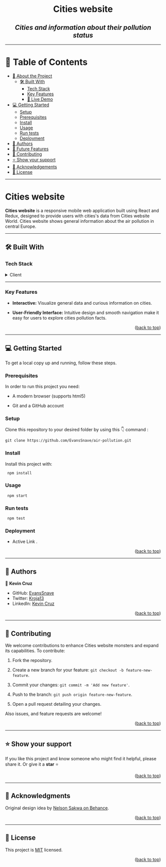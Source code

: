 <a name="readme-top"></a>

<div align="center">
  <h1><b>Cities website </b></h1>
  <h2><i>Cities and information about their pollution status</i></h2>
</div>

---

<!-- TABLE OF CONTENTS -->

# 📗 Table of Contents

- [📖 About the Project](#about-project)
  - [🛠 Built With](#built-with)
    - [Tech Stack](#tech-stack)
    - [Key Features](#key-features)
    - [🚀 Live Demo](#live-demo)
- [💻 Getting Started](#getting-started)
  - [Setup](#setup)
  - [Prerequisites](#prerequisites)
  - [Install](#install)
  - [Usage](#usage)
  - [Run tests](#run-tests)
  - [Deployment](#triangular_flag_on_post-deployment)
- [👥 Authors](#authors)
- [🔭 Future Features](#future-features)
- [🤝 Contributing](#contributing)
- [⭐️ Show your support](#support)
- [🙏 Acknowledgements](#acknowledgements)
- [📝 License](#license)

---

<!-- PROJECT DESCRIPTION -->

#  Cities website <a name="about-project"></a>

**Cities website** is a responsive mobile web application built using React and Redux, designed to provide users with cities's data from Cities website World. Cities website shows general information about the air pollution in central Europe.

---

## 🛠 Built With <a name="built-with"></a>

### Tech Stack <a name="tech-stack"></a>

<details>
  <summary>Client</summary>
  <ul>
    <li><a href="https://developer.mozilla.org/en-US/docs/Web/CSS">CSS3</a></li>
    <li><a href="https://developer.mozilla.org/es/docs/Web/JavaScript">JavaScript</a></li>
    <li><a href="https://react.dev/">React</a></li>
    <li><a href="https://redux-toolkit.js.org/">Redux</a></li>
  </ul>
</details>


---

<!-- Features -->

### Key Features <a name="key-features"></a>

- **Interactive:** Visualize general data and curious information on cities.

- **User-Friendly Interface:** Intuitive design and smooth navigation make it easy for users to explore cities pollution facts.

<p align="right">(<a href="#readme-top">back to top</a>)</p>

---

<!-- GETTING STARTED -->

## 💻 Getting Started <a name="getting-started"></a>

To get a local copy up and running, follow these steps.

### Prerequisites

In order to run this project you need:

<ul>
    <li><p>A modern browser (supports html5)</p></li>
</ul>
<ul>
    <li><p>Git and a GitHub account</p></li>
</ul>

### Setup

Clone this repository to your desired folder by using this 👇️ command :

```
git clone https://github.com/EvansSnave/air-pollution.git
```

### Install

Install this project with:

```
 npm install
```

### Usage

```
 npm start
```

### Run tests

```
 npm test
```

### Deployment <a name="#triangular_flag_on_post-deployment"></a>

- Active Link []().

<p align="right">(<a href="#readme-top">back to top</a>)</p>

---

<!-- AUTHORS -->

## 👥 Authors <a name="authors"></a>

👤 **Kevin Cruz**
- GitHub: [EvansSnave](https://github.com/EvansSnave)
- Twitter: [Kroja13](https://twitter.com/Kroja13)
- LinkedIn: [Kevin Cruz](https://www.linkedin.com/in/kevin-cruz-25159a201/)


<p align="right">(<a href="#readme-top">back to top</a>)</p>

---

<!-- CONTRIBUTING -->

## 🤝 Contributing <a name="contributing"></a>

We welcome contributions to enhance Cities website monsters and expand its capabilities. To contribute:

1. Fork the repository.

2. Create a new branch for your feature: `git checkout -b feature-new-feature`.

3. Commit your changes: `git commit -m 'Add new feature'`.

4. Push to the branch: `git push origin feature-new-feature`.

5. Open a pull request detailing your changes.

Also issues, and feature requests are welcome!

<p align="right">(<a href="#readme-top">back to top</a>)</p>

---

<!-- SUPPORT -->

## ⭐️ Show your support <a name="support"></a>

If you like this project and know someone who might find it helpful, please share it.
Or give it a **star** ⭐️

<p align="right">(<a href="#readme-top">back to top</a>)</p>

---

<!-- ACKNOWLEDGEMENTS -->

## 🙏 Acknowledgments <a name="acknowledgements"></a>

Original design idea by [Nelson Sakwa on Behance](https://www.behance.net/sakwadesignstudio).

<p align="right">(<a href="#readme-top">back to top</a>)</p>

---

<!-- LICENSE -->

## 📝 License <a name="license"></a>

This project is [MIT](https://github.com/EvansSnave/air-pollution/blob/website/LICENSE) licensed.

<p align="right">(<a href="#readme-top">back to top</a>)</p>
